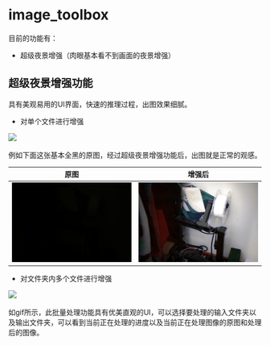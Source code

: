 # image_toolbox

目前的功能有：

* 超级夜景增强（肉眼基本看不到画面的夜景增强）

## 超级夜景增强功能

具有美观易用的UI界面，快速的推理过程，出图效果细腻。

* 对单个文件进行增强
  
![](https://github.com/borninfreedom/image_toolbox/blob/main/assets/night_single.gif)

例如下面这张基本全黑的原图，经过超级夜景增强功能后，出图就是正常的观感。

| 原图 | 增强后 |
| --- | --- |
| ![](https://github.com/borninfreedom/image_toolbox/blob/main/assets/dsc_463.png) | ![](https://github.com/borninfreedom/image_toolbox/blob/main/assets/dsc_463_enhance.png) |

* 对文件夹内多个文件进行增强

![](https://github.com/borninfreedom/image_toolbox/blob/main/assets/night_batch.gif)

如gif所示，此批量处理功能具有优美直观的UI，可以选择要处理的输入文件夹以及输出文件夹，可以看到当前正在处理的进度以及当前正在处理图像的原图和处理后的图像。




